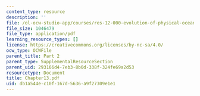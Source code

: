 ```yaml
---
content_type: resource
description: ''
file: /ol-ocw-studio-app/courses/res-12-000-evolution-of-physical-oceanography-spring-2007/db1a544ec10f167d5636a9f27309e1e1_Chapter13.pdf
file_size: 1046479
file_type: application/pdf
learning_resource_types: []
license: https://creativecommons.org/licenses/by-nc-sa/4.0/
ocw_type: OCWFile
parent_title: Part 2
parent_type: SupplementalResourceSection
parent_uid: 293166d4-7eb3-8b0d-338f-324fe69a2d53
resourcetype: Document
title: Chapter13.pdf
uid: db1a544e-c10f-167d-5636-a9f27309e1e1
---
```

